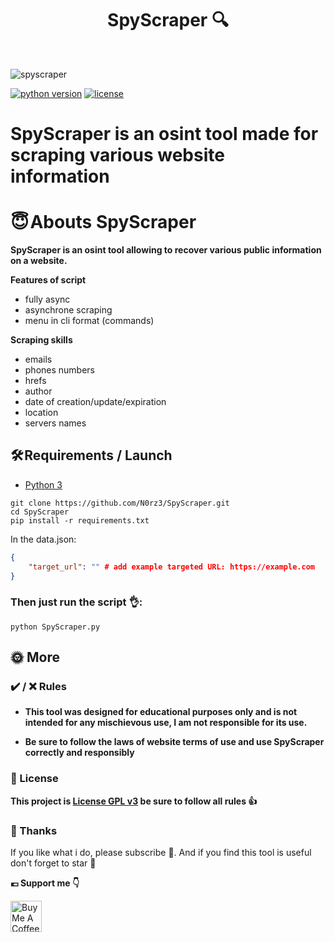 <h1 align="center" id="title">SpyScraper 🔍</h1><br>

![spyscraper](https://github.com/N0rz3/N0rz3/assets/123885505/722a76a6-716d-48e3-8cfd-a5eaae103a76)

[![python version](https://img.shields.io/badge/Python-3.10%2B-brightgreen)](https://www.python.org/downloads/)
[![license](https://img.shields.io/badge/License-GNU-blue.svg)](https://www.gnu.org/licenses/gpl-3.0.fr.html)


# **SpyScraper is an osint tool made for scraping various website information**


# **😇 Abouts SpyScraper**

**SpyScraper is an osint tool allowing to recover various public information on a website.**

**Features of script**
- fully async
- asynchrone scraping 
- menu in cli format (commands)

**Scraping skills**
- emails
- phones numbers
- hrefs
- author
- date of creation/update/expiration
- location
- servers names



## **🛠️ Requirements / Launch**

- [Python 3](https://www.python.org/downloads/)

```
git clone https://github.com/N0rz3/SpyScraper.git
cd SpyScraper
pip install -r requirements.txt
```

In the data.json:
```json
{
    "target_url": "" # add example targeted URL: https://example.com
}
```

### Then just run the script 👌:

`python SpyScraper.py `

## **🌞 More**


### **✔️ / ❌ Rules**

- **This tool was designed for educational purposes only and is not intended for any mischievous use, I am not responsible for its use.**

- **Be sure to follow the laws of website terms of use and use SpyScraper correctly and responsibly**

### **📜 License**

**This project is [License GPL v3](https://www.gnu.org/licenses/gpl-3.0.fr.html) be sure to follow all rules 👍**


### **💖 Thanks**
If you like what i do, please subscribe 💖. And if you find this tool is useful don't forget to star 🌟

**💶 Support me 👇**

<a href="https://www.buymeacoffee.com/norze" target="_blank"><img src="https://cdn.buymeacoffee.com/buttons/v2/default-yellow.png" alt="Buy Me A Coffee" height="50" ></a>

